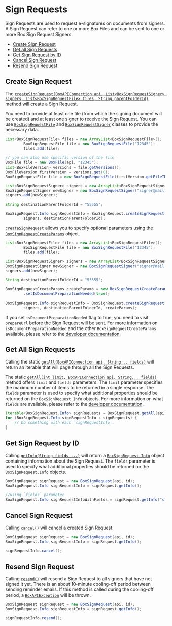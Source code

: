 Sign Requests
==================

Sign Requests are used to request e-signatures on documents from signers.  
A Sign Request can refer to one or more Box Files and can be sent to one or more Box Sign Request Signers.

<!-- START doctoc generated TOC please keep comment here to allow auto update -->
<!-- DON'T EDIT THIS SECTION, INSTEAD RE-RUN doctoc TO UPDATE -->

- [Create Sign Request](#create-sign-request)
- [Get all Sign Requests](#get-all-sign-requests)
- [Get Sign Request by ID](#get-sign-request-by-id)
- [Cancel Sign Request](#cancel-sign-request)
- [Resend Sign Request](#resend-sign-request)

<!-- END doctoc generated TOC please keep comment here to allow auto update -->

Create Sign Request
------------------------

The [`createSignRequest(BoxAPIConnection api, List<BoxSignRequestSigner> signers, List<BoxSignRequestFile> files, String parentFolderId)`][create-sign-request]
method will create a Sign Request.

You need to provide at least one file (from which the signing document will be created) and at least one signer to receive the Sign Request. You can use [`BoxSignRequestFile`][box-sign-request-file]
and [`BoxSignRequestSigner`][box-sign-request-signer] classes to provide the necessary data.

<!-- sample create_sign_request -->
```java
List<BoxSignRequestFile> files = new ArrayList<BoxSignRequestFile>();
        BoxSignRequestFile file = new BoxSignRequestFile("12345");
        files.add(file);
        
// you can also use specific version of the file
BoxFile file = new BoxFile(api, "12345");
List<BoxFileVersion> versions = file.getVersions();
BoxFileVersion firstVersion = versions.get(0);
BoxSignRequestFile file = new BoxSignRequestFile(firstVersion.getFileID(), firstVersion.getVersionID());

List<BoxSignRequestSigner> signers = new ArrayList<BoxSignRequestSigner>();
BoxSignRequestSigner newSigner = new BoxSignRequestSigner("signer@mail.com");
signers.add(newSigner);

String destinationParentFolderId = "55555";

BoxSignRequest.Info signRequestInfo = BoxSignRequest.createSignRequest(api, files,
        signers, destinationParentFolderId);
```

[`createSignRequest`][create-sign-request] allows you to specify optional parameters using the [`BoxSignRequestCreateParams`][sign-request-create-params]
object.

```java
List<BoxSignRequestFile> files = new ArrayList<BoxSignRequestFile>();
        BoxSignRequestFile file = new BoxSignRequestFile("12345");
        files.add(file);

List<BoxSignRequestSigner> signers = new ArrayList<BoxSignRequestSigner>();
BoxSignRequestSigner newSigner = new BoxSignRequestSigner("signer@mail.com");
signers.add(newSigner);

String destinationParentFolderId = "55555";

BoxSignRequestCreateParams createParams = new BoxSignRequestCreateParams()
        .setIsDocumentPreparationNeeded(true);

BoxSignRequest.Info signRequestInfo = BoxSignRequest.createSignRequest(api, files,
        signers, destinationParentFolderId, createParams);
```

If you set ```isDocumentPreparationNeeded``` flag to true, you need to visit ```prepareUrl``` before the Sign Request will be sent. 
For more information on ```isDocumentPreparationNeeded``` and the other ```BoxSignRequestCreateParams``` available, please refer to the [developer documentation](https://developer.box.com/guides/sign-request/).

[sign-request-create-params]: http://opensource.box.com/box-java-sdk/javadoc/com/box/sdk/BoxSignRequestCreateParams.html
[create-sign-request]: http://opensource.box.com/box-java-sdk/javadoc/com/box/sdk/BoxSignRequest.html#createSignRequest-com.box.sdk.BoxAPIConnection-java.util.List-java.util.List-java.lang.String-
[box-sign-request-signer]: http://opensource.box.com/box-java-sdk/javadoc/com/box/sdk/BoxSignRequestSigner.html
[box-sign-request-file]: http://opensource.box.com/box-java-sdk/javadoc/com/box/sdk/BoxSignRequestFile.html

Get All Sign Requests
------------------------

Calling the static [`getAll(BoxAPIConnection api, String... fields)`][get-all-sign-requests]
will return an iterable that will page through all the Sign Requests.

The static
[`getAll(int limit, BoxAPIConnection api, String... fields)`][get-all-sign-requests-with-fields]
method offers `limit` and `fields` parameters.  The `limit` parameter specifies the maximum number of items to be returned in a single response. The `fields` parameter is used to specify what additional properties should be returned on the `BoxSignRequest.Info` objects.  For more information on what `fields` are available, please refer to the [developer documentation](https://developer.box.com/guides/sign-request/).

<!-- sample get_all_sign_requests -->
```java
Iterable<BoxSignRequest.Info> signRequests = BoxSignRequest.getAll(api);
for (BoxSignRequest.Info signRequestInfo : signRequests) {
	// Do something with each `signRequestInfo`.
}
```

[get-all-sign-requests]: http://opensource.box.com/box-java-sdk/javadoc/com/box/sdk/BoxSignRequest.html#getAll-com.box.sdk.BoxAPIConnection-java.lang.String...-
[get-all-sign-requests-with-fields]: http://opensource.box.com/box-java-sdk/javadoc/com/box/sdk/BoxSignRequest.html#getAll-int-com.box.sdk.BoxAPIConnection-java.lang.String...-

Get Sign Request by ID
------------------------

Calling [`getInfo(String fields ...)`][get-sign-request-by-id] will return a [`BoxSignRequest.Info`][box-sign-request-info] object
containing information about the Sign Request.
The `fields` parameter is used to specify what additional properties should be returned on the `BoxSignRequest.Info` objects.

<!-- sample get_sign_request_by_id -->
```java
BoxSignRequest signRequest = new BoxSignRequest(api, id);
BoxSignRequest.Info signRequestInfo = signRequest.getInfo();

//using `fields` parameter
BoxSignRequest.Info signRequestInfoWithFields = signRequest.getInfo("status")

```

[get-sign-request-by-id]:http://opensource.box.com/box-java-sdk/javadoc/com/box/sdk/BoxSignRequest.html#getInfo-java.lang.String...-
[box-sign-request-info]:http://opensource.box.com/box-java-sdk/javadoc/com/box/sdk/BoxSignRequest.Info.html


Cancel Sign Request
------------------------

Calling [`cancel()`][cancel-sign-request] will cancel a created Sign Request.

<!-- sample cancel_sign_request -->
```java
BoxSignRequest signRequest = new BoxSignRequest(api, id);
BoxSignRequest.Info signRequestInfo = signRequest.getInfo();

signRequestInfo.cancel();
```

[cancel-sign-request]:http://opensource.box.com/box-java-sdk/javadoc/com/box/sdk/BoxSignRequest.html#cancel--


Resend Sign Request
------------------------

Calling [`resend()`][resend-sign-request] will resend a Sign Request to all signers that have not signed it yet.
There is an about 10-minute cooling-off period between sending reminder emails. If this method is called during the
cooling-off period, a [`BoxAPIException`][box-api-exception] will be thrown.

<!-- sample resend_sign_request -->
```java
BoxSignRequest signRequest = new BoxSignRequest(api, id);
BoxSignRequest.Info signRequestInfo = signRequest.getInfo();

signRequestInfo.resend();
```

[resend-sign-request]:http://opensource.box.com/box-java-sdk/javadoc/com/box/sdk/BoxSignRequest.html#resend--
[box-api-exception]:http://opensource.box.com/box-java-sdk/javadoc/com/box/sdk/BoxAPIException.html
